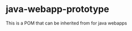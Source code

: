 java-webapp-prototype
=====================

This is a POM that can be inherited from for java webapps